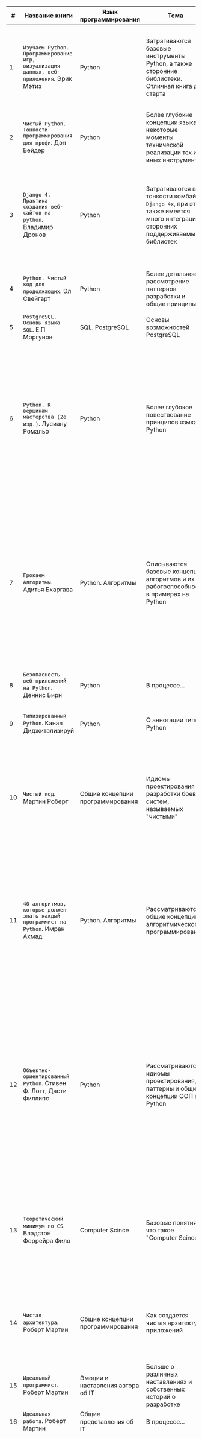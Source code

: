 
| #   | Название книги                                                                          | Язык программирования             | Тема                                                                                                                        | Резюме                                                                                                                                                                                                                                                                                                                                                          |
| --- | --------------------------------------------------------------------------------------- | --------------------------------- | --------------------------------------------------------------------------------------------------------------------------- | --------------------------------------------------------------------------------------------------------------------------------------------------------------------------------------------------------------------------------------------------------------------------------------------------------------------------------------------------------------- |
| 1   | `Изучаем Python. Программирование игр, визуализация данных, веб-приложения`. Эрик Мэтиз | Python                            | Затрагиваются базовые инструменты Python, а также сторонние библиотеки. Отличная книга для старта                           | Классная книжулька, а темболее была моей первой в списке литературы. Все написано понятным человеческим языком и приправлено кучей практики                                                                                                                                                                                                                     |
| 2   | `Чистый Python. Тонкости программирования для профи`. Дэн Бейдер                        | Python                            | Более глубокие концепции языка, некоторые моменты технической реализации тех или иных инструментов                          | В процессе...                                                                                                                                                                                                                                                                                                                                                   |
| 3   | `Django 4. Практика создания веб-сайтов на python`. Владимир Дронов                     | Python                            | Затрагиваются все тонкости комбайна `Django 4x`, при этом также имеется много интеграций сторонних поддерживаемых библиотек | Тоже сомнительная книжулька, за исключением пары проектов, описанных в самой книге. Сама книга это нечто документации на русском языке, поэтому не особо зашла сама суть повествования информации                                                                                                                                                               |
| 4   | `Python. Чистый код для продолжающих`. Эл Свейгарт                                      | Python                            | Более детальное рассмотрение паттернов разработки и общие принципы                                                          | Классно! Очень круто! Даже больше добавить нечего, читалось все на одном дыхании                                                                                                                                                                                                                                                                                |
| 5   | `PostgreSQL. Основы языка SQL`. Е.П Моргунов                                            | SQL. PostgreSQL                   | Основы возможностей PostgreSQL                                                                                              | В процессе...                                                                                                                                                                                                                                                                                                                                                   |
| 6   | `Python. К вершинам мастерства (2е изд.)`. Лусиану Ромальо                              | Python                            | Более глубокое повествование принципов языка Python                                                                         | Очень рано взялся за эту книжульку, прям тяжко ее читать. Отложил ее на ближайший годик-полтора, чтобы подтянуть промежуточные знания, а уже потом взяться за глубокое погружение в них. Сама по себе книжка - это некая библия знаний, в очень хорошем и понятном объяснении, но увы, я пока до нее не дорос                                                   |
| 7   | `Грокаем Алгоритмы`. Адитья Бхаргава                                                    | Python. Алгоритмы                 | Описываются базовые концепции алгоритмов и их работоспособность в примерах на Python                                        | Наверное, это одна из самых лучших книг, которые я когда либо читал. Настолько понятного и в то же время профессионального подхода к объяснению чего-либо я не встречал никогда. Я буквально могу воспроизвести всю книгу от корки до корки после ее полного прочтения из за ее афигенского стиля обучения. В общем нет слов, одни эмоции - книга просто бомба! |
| 8   | `Безопасность веб-приложений на Python`. Деннис Бирн                                    | Python                            | В процессе...                                                                                                               | В процессе...                                                                                                                                                                                                                                                                                                                                                   |
| 9   | `Типизированный Python`. Канал Диджитализируй                                           | Python                            | О аннотации типов Python                                                                                                    | Крутое и ясное пояснение. Книжулька небольшая но содержательная, очень зашла                                                                                                                                                                                                                                                                                    |
| 10  | `Чистый код`. Мартин Роберт                                                             | Общие концепции программирования  | Идиомы проектирования и разработки боевых систем, называемых "чистыми"                                                      | Крутая настольная книжулька, стоящая ее прочтения. Увы, она больше про `Java` - но общие концепции здесь можно подцепить. В целом просто даже ради общего развития просто необходимо прочесть                                                                                                                                                                   |
| 11  | `40 алгоритмов, которые должен знать каждый программист на Python`. Имран Ахмад         | Python. Алгоритмы                 | Рассматриваются общие концепции алгоритмического программирования                                                           | Книжулька клевая и сам материал очень классный. Правда чувствуется что делали не на совесть а на скорость, ибо очень очень много очепяток, особенно в коде. А так в целом классная книжулька в коллекцию, прикольный материал в конце изложили, было прикольно пробежаться                                                                                      |
| 12  | `Объектно-ориентированный Python`. Стивен Ф. Лотт, Дасти Филлипс                        | Python                            | Рассматриваются идиомы проектирования, паттерны и общие концепции ООП в Python                                              | Офигенная книжка! Очень много нового и неизведанного для себя подчерпнул, даже будучи осведомленным об ООП. Также более уверенно стал чувствовать себя в именно в питонячем ООП, освоил для себя базовые паттерны и некоторые дополнительные моменты. Правда из минусов - довольно громоздкая, под конец чтения от нее устал, прыгал с одной книги на другую.   |
| 13  | `Теоретический минимум по CS`. Владстон Феррейра Фило                                   | Computer Scince                   | Базовые понятия, что такое "Computer Scince"                                                                                | Да, это не Танненбаум со своим чтивом по CS, но в любом случае было интересно прочесть, даже из-за оформления самой книги. Ничего нового лично для себя не узнал - но для новичков прям самое то                                                                                                                                                                |
| 14  | `Чистая архитектура`. Роберт Мартин                                                     | Общие концепции программирования  | Как создается чистая архитектура приложений                                                                                 | Особо говорить нечего - это Роберт Мартин, поэтому книжка в целом не может быть плохая) Обязательная настольная книжка middle-senior программиста                                                                                                                                                                                                               |
| 15  | `Идеальный программист`. Роберт Мартин                                                  | Эмоции и наставления автора об IT | Больше о различных наставлениях и собственных историй о разработке                                                          | Крутая книжулька на прочтение перед сном. Маленькая, но при этом оч интересная.                                                                                                                                                                                                                                                                                 |
| 16  | `Идеальная работа`. Роберт Мартин                                                       | Общие представления об IT         | В процессе...                                                                                                               | В процессе...                                                                                                                                                                                                                                                                                                                                                   |
| 17  | `Чистый Agile`. Роберт Мартин                                                           | Agile                             | Разработка боевых систем при помощи Agile                                                                                   | Возможно одна из самых прикольных книг из серии `Чистого` Роберта Мартина. Тут он изливает свое негодование и мысли по поводу рушашегося IT-рынка и будущего всего этого безобразия. Ну и собстна говорит, как направить и попытаться исправить текущую угрозу нашему человечеству                                                                              |
| 18  | `Теоретический минимум по CS. Сети, криптография...`. Владстон Феррейра Фило            | Computer Scince                   | Базовые принципы Computer Scince                                                                                            | Эта книжулька уже была более информативна, нежели первая ее версия. Правда тут информация немножко не совсем мне понятным образом структурирована - набросано всего по-немногу) Но в любом случае прикольная книжулька, стоящая своих денег                                                                                                                     |
| 19  | `Django 4 в примерах`. Антонио Меле                                                     | Python. Django                    | В процессе...                                                                                                               | В процессе...                                                                                                                                                                                                                                                                                                                                                   |
| 20  | `Python. Лучшие инструменты и практики`. М. Яворски                                     | Python                            | В процессе...                                                                                                               | В процессе...                                                                                                                                                                                                                                                                                                                                                   |
| 21  | `C++ для начинающих`. Гирберт Шилдт                                                     | C++                               | В процессе...                                                                                                               | В процессе...                                                                                                                                                                                                                                                                                                                                                   |
| 22  | `C# для чайников`. Джон Пол Мюллер                                                      | C#                                | В процессе...                                                                                                               | В процессе...                                                                                                                                                                                                                                                                                                                                                   |
| 23  | `Использование Docker`. Эдриен Моуэт                                                    | Docker                            | В процессе...                                                                                                               | В процессе...                                                                                                                                                                                                                                                                                                                                                   |

[[IT]] [[Python]] [[Книги]]